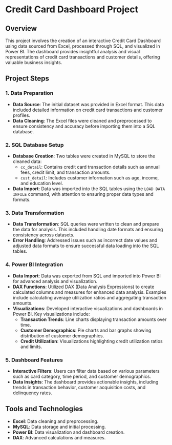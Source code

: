 # Credit Card Dashboard Project

## Overview

This project involves the creation of an interactive Credit Card Dashboard using data sourced from Excel, processed through SQL, and visualized in Power BI. The dashboard provides insightful analysis and visual representations of credit card transactions and customer details, offering valuable business insights.

## Project Steps

### 1. Data Preparation

- **Data Source**: The initial dataset was provided in Excel format. This data included detailed information on credit card transactions and customer profiles.
- **Data Cleaning**: The Excel files were cleaned and preprocessed to ensure consistency and accuracy before importing them into a SQL database.

### 2. SQL Database Setup

- **Database Creation**: Two tables were created in MySQL to store the cleaned data:
  - `cc_detail`: Contains credit card transaction details such as annual fees, credit limit, and transaction amounts.
  - `cust_detail`: Includes customer information such as age, income, and education level.
- **Data Import**: Data was imported into the SQL tables using the `LOAD DATA INFILE` command, with attention to ensuring proper data types and formats.

### 3. Data Transformation

- **Data Transformation**: SQL queries were written to clean and prepare the data for analysis. This included handling date formats and ensuring consistency across datasets.
- **Error Handling**: Addressed issues such as incorrect date values and adjusted data formats to ensure successful data loading into the SQL tables.

### 4. Power BI Integration

- **Data Import**: Data was exported from SQL and imported into Power BI for advanced analysis and visualization.
- **DAX Functions**: Utilized DAX (Data Analysis Expressions) to create calculated columns and measures for enhanced data analysis. Examples include calculating average utilization ratios and aggregating transaction amounts.
- **Visualizations**: Developed interactive visualizations and dashboards in Power BI. Key visualizations include:
  - **Transaction Trends**: Line charts displaying transaction amounts over time.
  - **Customer Demographics**: Pie charts and bar graphs showing distribution of customer demographics.
  - **Credit Utilization**: Visualizations highlighting credit utilization ratios and limits.

### 5. Dashboard Features

- **Interactive Filters**: Users can filter data based on various parameters such as card category, time period, and customer demographics.
- **Data Insights**: The dashboard provides actionable insights, including trends in transaction behavior, customer acquisition costs, and delinquency rates.

## Tools and Technologies

- **Excel**: Data cleaning and preprocessing.
- **MySQL**: Data storage and initial processing.
- **Power BI**: Data visualization and dashboard creation.
- **DAX**: Advanced calculations and measures.
